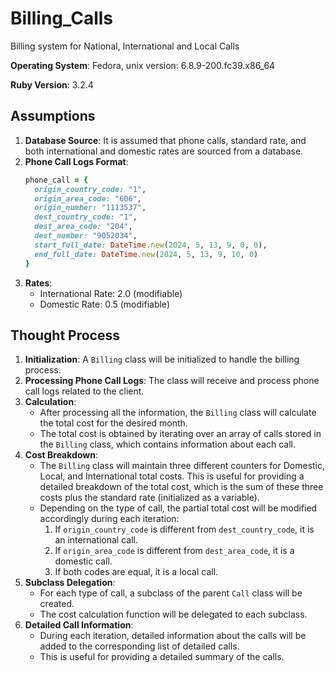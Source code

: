 # Billing_Calls
Billing system for National, International and Local Calls

**Operating System**: Fedora, unix version: 6.8.9-200.fc39.x86_64

**Ruby Version**: 3.2.4

## Assumptions

1. **Database Source**: It is assumed that phone calls, standard rate, and both international and domestic rates are sourced from a database.
2. **Phone Call Logs Format**:
    ```ruby
    phone_call = {
      origin_country_code: "1",
      origin_area_code: "606",
      origin_number: "1113537",
      dest_country_code: "1",
      dest_area_code: "204",
      dest_number: "9052034",
      start_full_date: DateTime.new(2024, 5, 13, 9, 0, 0),
      end_full_date: DateTime.new(2024, 5, 13, 9, 10, 0)
    }
    ```
3. **Rates**:
    - International Rate: 2.0 (modifiable)
    - Domestic Rate: 0.5 (modifiable)

## Thought Process

1. **Initialization**: A `Billing` class will be initialized to handle the billing process.
2. **Processing Phone Call Logs**: The class will receive and process phone call logs related to the client.
3. **Calculation**: 
    - After processing all the information, the `Billing` class will calculate the total cost for the desired month.
    - The total cost is obtained by iterating over an array of calls stored in the `Billing` class, which contains information about each call.
4. **Cost Breakdown**: 
    - The `Billing` class will maintain three different counters for Domestic, Local, and International total costs. This is useful for providing a detailed breakdown of the total cost, which is the sum of these three costs plus the standard rate (initialized as a variable).
    - Depending on the type of call, the partial total cost will be modified accordingly during each iteration:
        1. If `origin_country_code` is different from `dest_country_code`, it is an international call.
        2. If `origin_area_code` is different from `dest_area_code`, it is a domestic call.
        3. If both codes are equal, it is a local call.
5. **Subclass Delegation**:
    - For each type of call, a subclass of the parent `Call` class will be created.
    - The cost calculation function will be delegated to each subclass.
6. **Detailed Call Information**:
    - During each iteration, detailed information about the calls will be added to the corresponding list of detailed calls.
    - This is useful for providing a detailed summary of the calls.
    

